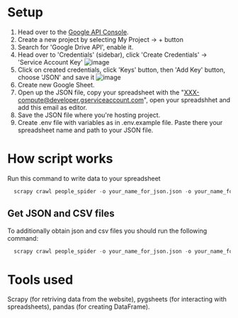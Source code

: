 # Setup

1. Head over to the [Google API Console](https://console.cloud.google.com/apis/dashboard).
2. Create a new project by selecting My Project -> + button
3. Search for 'Google Drive API', enable it.
4. Head over to 'Credentials' (sidebar), click 'Create Credentials' -> 'Service Account Key'
   ![image](https://github.com/dimverrr/spendbase_test/assets/118119126/6881cfff-2da6-42a7-8238-e55f4eb016dc)
5. Click on created credentials, click 'Keys' button, then 'Add Key' button, choose 'JSON' and save it
   ![image](https://github.com/dimverrr/spendbase_test/assets/118119126/7b92b6de-a6a3-45bf-837e-cc432d2e6d0e)
8. Create new Google Sheet.
9. Open up the JSON file, copy your spreadsheet with the "XXX-compute@developer.gserviceaccount.com", open your spreadshhet and add this email as editor.
10. Save the JSON file where you're hosting project.
11. Create .env file with variables as in .env.example file. Paste there your spreadsheet name and path to your JSON file.
   
# How script works

Run this command to write data to your spreadsheet

```python 
  scrapy crawl people_spider -o your_name_for_json.json -o your_name_for_csv.csv
```

## Get JSON and CSV files

To additionally obtain json and csv files you should run the following command:

```python
  scrapy crawl people_spider -o your_name_for_json.json -o your_name_for_csv.csv
```

# Tools used

Scrapy (for retriving data from the website), pygsheets (for interacting with spreadsheets), pandas (for creating DataFrame).

